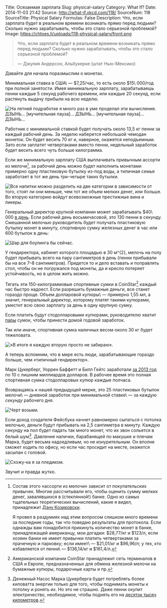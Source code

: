 Title: Осязаемая зарплата
Slug: physical-salary
Category: What If?
Date: 2014-11-03 21:42
Source: http://what-if.xkcd.com/118/
SourceNum: 118
SourceTitle: Physical Salary
Formulas: False
Description: Что, если зарплата будет в реальном времени возникать прямо перед людьми? Сколько нужно зарабатывать, чтобы это стало серьезной проблемой?
Image: https://chtoes.li/uploads/118-physical-salary/front.png

> Что, если зарплата будет в реальном времени возникать прямо перед людьми? Сколько нужно зарабатывать, чтобы это стало серьезной проблемой?
>
> — Джулия Андерсон, Альбукерке (штат Нью-Мексико)

Давайте для начала поразмыслим о монетах.

Минимальная ставка в США\ — \$7,25/час, то есть около \$15\ 000/год при полной занятости. Имея минимальную зарплату, зарабатываешь пенни каждые 5 секунд рабочего времени, или каждые 20 секунд, если растянуть выдачу прибыли на всю неделю.

![](/uploads/118-physical-salary/plink_ru.png "На летней подработке я много раз в уме проделал эти вычисления. ДЗЫНЬ… [мучительная пауза]… ДЗЫНЬ… [мучительная пауза]… ДЗЫНЬ…")

Работник с минимальной ставкой будет получать около 13,5 кг пенни за каждый рабочий день. За неделю наберется небольшой чемодан монеток. Он будет весить 70 кг и, наверное, окажется неподъемным. Зато если заплатят четвертаками вместо пенни, недельный заработок будет весить всего чуть больше килограмма.

Если же минимальную зарплату США выплачивать привычным ассорти из мелочи[^1], за рабочий день можно будет наполнить монетами примерно одну пластиковую бутылку из-под воды, а типичная семья заработает в тот же день три-четыре таких бутылки.

[^1]:
    Состав этого «ассорти из мелочи» зависит от покупательских привычек. Многие рассчитывали его, чтобы оценить сумму мелких денег, завалявшихся в (стеклянной!) банке. Одно из самых тщательных теоретических вычислений, какие я видел, принадлежит [Дэну Козиковски][1].

    Я провел в раздумиях над этим вопросом слишком много времени за последние годы, так что поведаю результаты для протокола. Если однажды вам понадобится прикинуть количество монет в банке, принадлежащей американцу, мои догадки: $28,77/кг и $123/л, если хозяин банки не имеет привычки платить четвертаками за прачечную и парковку; если имеет\ — $21,01/кг и $96,96/л; у тех, кто избавляется от пенни\ — \$136,14/кг и \$161,4/л.

![](/uploads/118-physical-salary/water.png "Все напитки можно разделить на две категории в зависимости от того, стоят ли они меньше, чем тот же объем мелких денег, или больше. Во вторую категорию войдут всевозможные престижные вина и ликеры.")

Генеральный директор крупной компании может зарабатывать \$40\ 000 [в день][2]. Если рабочий день восьмичасовой, это 130 пенни в секунду. Смешанной мелочью руководитель будет получать пластиковую бутылку монет в минуту, спортивную сумку железных денег в час или 600 бутылок в день:

![](/uploads/118-physical-salary/600.png "Шар для боулинга бы сейчас.")

У гендиректора, кабинет которого площадью в 30 м^{2}, мелочь на полу будет прибывать всего на пару сантиметров в день (пенни прибывали бы на все 7–8 сантиметров). Придется то и дело вставать и поправлять стол, чтобы он не погружался под монеты, да и кресло потеряет устойчивость, но в целом жить можно.

Тягать эти 150-килограммовые спортивные сумки в CoinStar[^a] каждый час быстро надоест. Если разрешить бумажные деньги, все станет гораздо проще. Объем долларовой купюры\ — примерно 1,55 мл, а значит, генеральный директор, которому платят такими купюрами, уместит всю свою зарплату за день в одну крупную сумку.

[^a]: Американской компании CoinStar принадлежит сеть терминалов в США и Европе, предназначенных для обмена железной мелочи на бумажные купюры, подарочные карты и пр.

Если платить будут стодолларовыми купюрами, руководителю хватит [пары][3] сумок, чтобы принести домой годовой заработок.

Так или иначе, спортивная сумка наличных весом около 30 кг будет тяжеловата.

![](/uploads/118-physical-salary/heavy_ru.png "«В итоге я каждую вторую просто не забираю».")

А теперь вспомним, что в мире есть люди, зарабатывающие гораздо больше, чем «типичный гендиректор».

Марк Цукерберг, Уоррен Баффетт и Билл Гейтс заработали [за 2013 год][4] по 10 с лишним миллиардов долларов. В рабочее время это полная спортивная сумка стодолларовых купюр каждые полчаса.

Возвращаясь к нашей предыдущей мерке, это 25 пластиковых бутылок мелочи\ — дневной заработок при минимальной ставке\ — за каждую *секунду* рабочего дня.

![](/uploads/118-physical-salary/comparison_ru.png "Черт возьми.")

Если доход создателя Фейсбука начнет равномерно сыпаться с потолка мелочью, деньги будут прибывать на 2,5 сантиметра в минуту. Каждую секунду на пол будет падать так много монет, что их звон сольется в белый шум[^2]. Давление налички, барабанящей по макушке и плечам Марка, будет весьма надоедливым, но не изнурительным. Он вполне сможет ходить по офису, но если час просидит на месте, окажется засыпан с головой.

[^2]: Денежный Насос Марка Цукерберга будет потреблять более киловатта энергии только для того, чтобы поднимать монеты к потолку и ронять их. Но это не страшно. Даже пенни окупит электричество, необходимое, чтобы поднять его на [десяток тысяч километров][5]. 

![](/uploads/118-physical-salary/worst_ru.png "Схожу-ка я за пледиком.")

Звучит и правда жутко.

[1]: http://dfkoz.tumblr.com/post/20389927354/whats-a-pound-of-change-worth

[2]: http://news.yahoo.com/median-ceo-pay-crosses-10-million-2013-104644141--finance.html

[3]: http://xkcd.com/1070/

[4]: http://www.wealthx.com/articles/2013/revealed-billionaires-who-made-the-biggest-financial-gains-in-2013/

[5]: http://www.wolframalpha.com/input/?i=1+us+penny+%2F+%28us+cost+of+electricity+in+2013%29+%2F+%28penny+mass+*+earth+gravity%29
